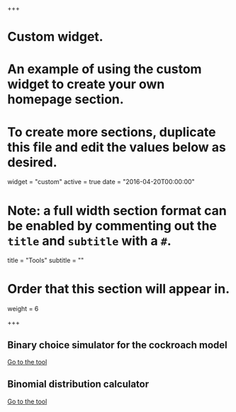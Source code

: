 +++
# Custom widget.
# An example of using the custom widget to create your own homepage section.
# To create more sections, duplicate this file and edit the values below as desired.
widget = "custom"
active = true
date = "2016-04-20T00:00:00"

# Note: a full width section format can be enabled by commenting out the `title` and `subtitle` with a `#`.
title = "Tools"
subtitle = ""

# Order that this section will appear in.
weight = 6

+++

## Binary choice simulator for the cockroach model

[Go to the tool](apps/binary-choice-js/index.html)

## Binomial distribution calculator

[Go to the tool](apps/binomial-js/index.html)

